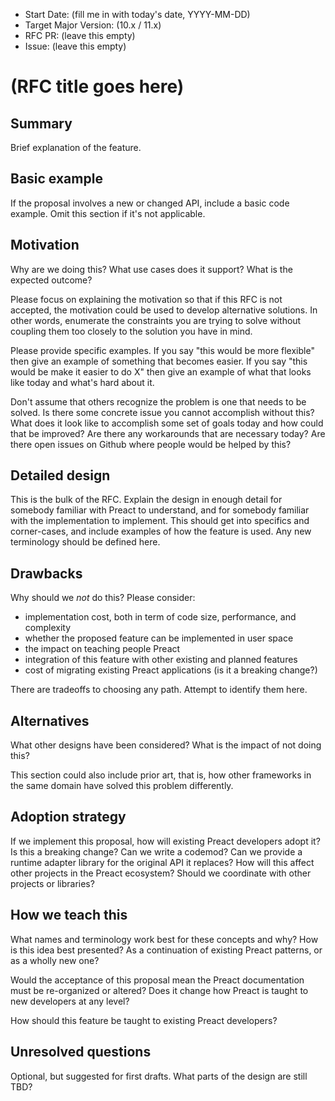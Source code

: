 - Start Date: (fill me in with today's date, YYYY-MM-DD)
- Target Major Version: (10.x / 11.x)
- RFC PR: (leave this empty)
- Issue: (leave this empty)

# (RFC title goes here)

## Summary

Brief explanation of the feature.

## Basic example

If the proposal involves a new or changed API, include a basic code example.
Omit this section if it's not applicable.

## Motivation

Why are we doing this? What use cases does it support? What is the expected
outcome?

Please focus on explaining the motivation so that if this RFC is not accepted,
the motivation could be used to develop alternative solutions. In other words,
enumerate the constraints you are trying to solve without coupling them too
closely to the solution you have in mind.

Please provide specific examples. If you say "this would be more flexible" then
give an example of something that becomes easier. If you say "this would be make
it easier to do X" then give an example of what that looks like today and what's
hard about it.

Don't assume that others recognize the problem is one that needs to be solved.
Is there some concrete issue you cannot accomplish without this? What does it
look like to accomplish some set of goals today and how could that be improved?
Are there any workarounds that are necessary today? Are there open issues on
Github where people would be helped by this?

## Detailed design

This is the bulk of the RFC. Explain the design in enough detail for somebody
familiar with Preact to understand, and for somebody familiar with the
implementation to implement. This should get into specifics and corner-cases,
and include examples of how the feature is used. Any new terminology should be
defined here.

## Drawbacks

Why should we *not* do this? Please consider:

- implementation cost, both in term of code size, performance, and complexity
- whether the proposed feature can be implemented in user space
- the impact on teaching people Preact
- integration of this feature with other existing and planned features
- cost of migrating existing Preact applications (is it a breaking change?)

There are tradeoffs to choosing any path. Attempt to identify them here.

## Alternatives

What other designs have been considered? What is the impact of not doing this?

This section could also include prior art, that is, how other frameworks in the
same domain have solved this problem differently.

## Adoption strategy

If we implement this proposal, how will existing Preact developers adopt it? Is
this a breaking change? Can we write a codemod? Can we provide a runtime adapter
library for the original API it replaces? How will this affect other projects in
the Preact ecosystem? Should we coordinate with other projects or libraries?

## How we teach this

What names and terminology work best for these concepts and why? How is this
idea best presented? As a continuation of existing Preact patterns, or as a
wholly new one?

Would the acceptance of this proposal mean the Preact documentation must be
re-organized or altered? Does it change how Preact is taught to new developers
at any level?

How should this feature be taught to existing Preact developers?

## Unresolved questions

Optional, but suggested for first drafts. What parts of the design are still
TBD?
